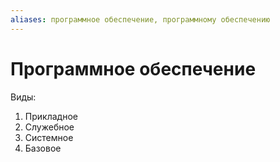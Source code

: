 ```yaml
---
aliases: программное обеспечение, программному обеспечению
---
```

# Программное обеспечение

Виды:
1. Прикладное
2. Служебное
3. Системное
4. Базовое
